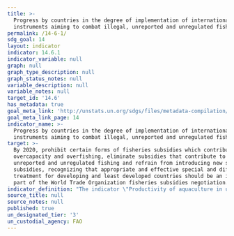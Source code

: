 ```yaml
---
title: >-
  Progress by countries in the degree of implementation of international
  instruments aiming to combat illegal, unreported and unregulated fishing
permalink: /14-6-1/
sdg_goal: 14
layout: indicator
indicator: 14.6.1
indicator_variable: null
graph: null
graph_type_description: null
graph_status_notes: null
variable_description: null
variable_notes: null
target_id: '14.6'
has_metadata: true
goal_meta_link: 'http://unstats.un.org/sdgs/files/metadata-compilation/Metadata-Goal-14.pdf'
goal_meta_link_page: 14
indicator_name: >-
  Progress by countries in the degree of implementation of international
  instruments aiming to combat illegal, unreported and unregulated fishing
target: >-
  By 2020, prohibit certain forms of fisheries subsidies which contribute to
  overcapacity and overfishing, eliminate subsidies that contribute to illegal,
  unreported and unregulated fishing and refrain from introducing new such
  subsidies, recognizing that appropriate and effective special and differential
  treatment for developing and least developed countries should be an integral
  part of the World Trade Organization fisheries subsidies negotiation.
indicator_definition: "The indicator \"Productivity of aquaculture in utilizing natural resources (land, water and wild stock)\"is to provide for a measure the of the productivity of the aquaculture production process, and is defined as the value and volume of aquaculture production per unit amount of natural resource utilized in the aquaculture production process. Dimensions: Aquaculture production in volumes (tons in live weight or live weight equivalent) and first-sale (farmgate) value (USD x1000). Utilized natural resources: \t1. Land area (hectares), as land cover, to include both land and inland water surface areas used for production process, including hatchery, nursery, overwintering and out-growing, (e.g. pond, tank or raceway water surface or inland water surface area allocated/licensed for aquaculture operations using cages, pens or other structures) as well as for supporting areas (e.g. pond dikes, water supply and drainage canals and water treatment facilities, etc.). [This corresponds to an aggregated area of 1.3 and 2.1 of SEEA Land Use classification]; \tSea areas (hectares) allocated/licensed for aquaculture production operations using cages, pens, rafts, stakes, poles, ropes and lines and other structures. [This corresponds to 4.1 and part of 3.1 SEEA Land Use classification, excluding the area of 'Seabed and intertidal areas'.] \tSeabed and intertidal areas (hectares) allocated/licensed for aquaculture production operations (e.g. cultivation of molluscs, sea cucumber and sea urchins, etc., using bottomsowing, table, bags and baskets and other structures). [This corresponds to a part of 3.1 of SEEA Land Use classification] \tReference should be made to the Land use classification of adopted in the System of EnvironmentalEconomic Accounting 2012 ' Central Framework ( http://unstats.un.org/unsd/envaccounting/ seeaRev/SEEA_CF_Final_en.pdf, relevant classification available at Appendix I-B of pages 289 ' 299). \tRelevant classifications include: \t1.3 ' Land used for aquaculture, \t2.1 ' Inland waters used for aquaculture or holding facilities, \t3.1 ' Coastal waters used for aquaculture or holding facilities, and \t4.1 ' EEZ areas used for aquaculture or holding facilities. \t2. Water volumes (m3) used during production process. \t3. Wild stock, as fish stocks captured for two main purposes: \t\t(i) landed in volumes (tons in live weight or live weight equivalent) for direct use as feed or for reduction as fish meal and fish oil as feed ingredients for fed aquaculture species, and \t\t(ii) caught in numbers or volume in tons in live weight for use as seed / stocking materials for aquaculture grow-out facilities (capture-based aquaculture)"
source_title: null
source_notes: null
published: true
un_designated_tier: '3'
un_custodial_agency: FAO
---
```

